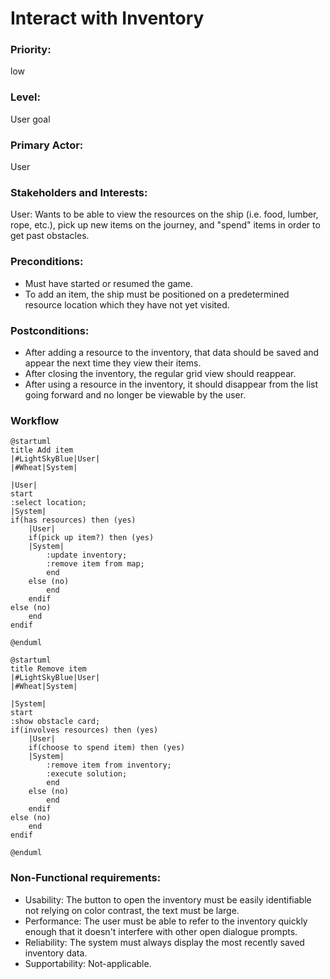 # Interact with Inventory

### Priority:
low
### Level:
User goal
### Primary Actor:
User

### Stakeholders and Interests:
<p>
User: Wants to be able to view the resources on the ship (i.e. food, lumber, rope, etc.), pick up new items
on the journey, and "spend" items in order to get past obstacles.</p>

### Preconditions:

<ul>
<li>Must have started or resumed the game. </li>
<li>To add an item, the ship must be positioned on a predetermined resource location which they have
not yet visited.</li>
</ul>

### Postconditions:

<ul>
<li>After adding a resource to the inventory, that data should be saved and appear the next time
they view their items.</li>
<li>After closing the inventory, the regular grid view should reappear.</li>
<li>After using a resource in the inventory, it should disappear from the list going forward
and no longer be viewable by the user.</li>
</ul>

### Workflow
```PlantUML
@startuml
title Add item
|#LightSkyBlue|User|
|#Wheat|System|

|User|
start
:select location;
|System|
if(has resources) then (yes)
    |User|
    if(pick up item?) then (yes)
    |System|
        :update inventory;
        :remove item from map;
        end
    else (no)
        end
    endif
else (no)
    end
endif
    
@enduml
```
```PlantUML
@startuml
title Remove item
|#LightSkyBlue|User|
|#Wheat|System|

|System|
start
:show obstacle card;
if(involves resources) then (yes)
    |User|
    if(choose to spend item) then (yes)
    |System|
        :remove item from inventory;
        :execute solution;
        end
    else (no)
        end
    endif
else (no)
    end
endif
    
@enduml
```

### Non-Functional requirements:
<ul>
<li>Usability: The button to open the inventory must be easily identifiable not relying on color
contrast, the text must be large.</li>
<li>Performance: The user must be able to refer to the inventory quickly enough that it doesn't interfere
with other open dialogue prompts.</li>
<li>Reliability: The system must always display the most recently saved inventory data.</li>
<li>Supportability: Not-applicable. </li>
</ul>
